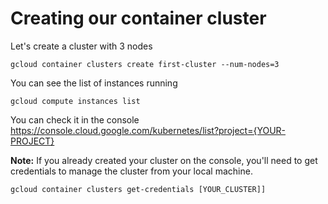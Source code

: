 # Creating our container cluster

Let's create a cluster with 3 nodes

```gcloud container clusters create first-cluster --num-nodes=3```

You can see the list of instances running 

```gcloud compute instances list```

You can check it in the console https://console.cloud.google.com/kubernetes/list?project={YOUR-PROJECT}

**Note:** If you already created your cluster on the console, you'll need to get credentials to  manage the cluster from your local machine.

```gcloud container clusters get-credentials [YOUR_CLUSTER]]```